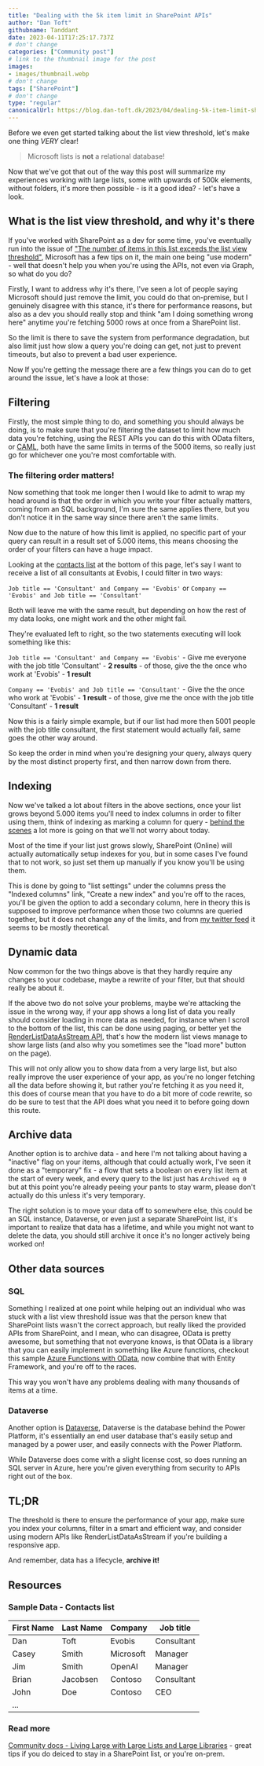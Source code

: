 ```yaml
---
title: "Dealing with the 5k item limit in SharePoint APIs"
author: "Dan Toft"
githubname: Tanddant
date: 2023-04-11T17:25:17.737Z
# don't change
categories: ["Community post"]
# link to the thumbnail image for the post
images:
- images/thumbnail.webp
# don't change
tags: ["SharePoint"]
# don't change
type: "regular"
canonicalUrl: https://blog.dan-toft.dk/2023/04/dealing-5k-item-limit-sharepoint-apis/
---
```



Before we even get started talking about the list view threshold, let's make one thing *VERY* clear!

> Microsoft lists is **not** a relational database!

Now that we've got that out of the way this post will summarize my experiences working with large lists, some with upwards of 500k elements, without folders, it's more then possible - is it a good idea? - let's have a look.

## What is the list view threshold, and why it's there

If you've worked with SharePoint as a dev for some time, you've eventually run into the issue of ["The number of items in this list exceeds the list view threshold"](https://learn.microsoft.com/en-us/sharepoint/troubleshoot/lists-and-libraries/items-exceeds-list-view-threshold), Microsoft has a few tips on it, the main one being "use modern" - well that doesn't help you when you're using the APIs, not even via Graph, so what do you do?

Firstly, I want to address why it's there, I've seen a lot of people saying Microsoft should just remove the limit, you could do that on-premise, but I genuinely disagree with this stance, it's there for performance reasons, but also as a dev you should really stop and think "am I doing something wrong here" anytime you're fetching 5000 rows at once from a SharePoint list.

So the limit is there to save the system from performance degradation, but also limit just how slow a query you're doing can get, not just to prevent timeouts, but also to prevent a bad user experience.

Now If you're getting the message there are a few things you can do to get around the issue, let's have a look at those:

## Filtering

Firstly, the most simple thing to do, and something you should always be doing, is to make sure that you're filtering the dataset to limit how much data you're fetching, using the REST APIs you can do this with OData filters, or [CAML](/blog/post/caml-query-what-is-it/), both have the same limits in terms of the 5000 items, so really just go for whichever one you're most comfortable with.

### The filtering order matters! 

Now something that took me longer then I would like to admit to wrap my head around is that the order in which you write your filter actually matters, coming from an SQL background, I'm sure the same applies there, but you don't notice it in the same way since there aren't the same limits.

Now due to the nature of how this limit is applied, no specific part of your query can result in a result set of 5.000 items, this means choosing the order of your filters can have a huge impact.

Looking at the [contacts list](#sample-data---contacts-list) at the bottom of this page, let's say I want to receive a list of all consultants at Evobis, I could filter in two ways:

`Job title == 'Consultant' and Company == 'Evobis'` or `Company == 'Evobis' and Job title == 'Consultant'`

Both will leave me with the same result, but depending on how the rest of my data looks, one might work and the other might fail.

They're evaluated left to right, so the two statements executing will look something like this:

`Job title == 'Consultant' and Company == 'Evobis'` - Give me everyone with the job title 'Consultant' - **2 results** - of those, give the the once who work at 'Evobis' - **1 result**


`Company == 'Evobis' and Job title == 'Consultant'` - Give the the once who work at 'Evobis' - **1 result** - of those, give me the once with the job title 'Consultant' - **1 result**

Now this is a fairly simple example, but if our list had more then 5001 people with the job title consultant, the first statement would actually fail, same goes the other way around.

So keep the order in mind when you're designing your query, always query by the most distinct property first, and then narrow down from there.

## Indexing

Now we've talked a lot about filters in the above sections, once your list grows beyond 5.000 items you'll need to index columns in order to filter using them, think of indexing as marking a column for query - [behind the scenes](https://www.vrdmn.com/2012/11/sharepoint-list-indexes-under-hood.html) a lot more is going on that we'll not worry about today.

Most of the time if your list just grows slowly, SharePoint (Online) will actually automatically setup indexes for you, but in some cases I've found that to not work, so just set them up manually if you know you'll be using them.

This is done by going to "list settings" under the columns press the "Indexed columns" link, "Create a new index" and you're off to the races, you'll be given the option to add a secondary column, here in theory this is supposed to improve performance when those two columns are queried together, but it does not change any of the limits, and from [my twitter feed](https://twitter.com/tanddant/status/1644069468476264456) it seems to be mostly theoretical.

## Dynamic data

Now common for the two things above is that they hardly require any changes to your codebase, maybe a rewrite of your filter, but that should really be about it.

If the above two do not solve your problems, maybe we're attacking the issue in the wrong way, if your app shows a long list of data you really should consider loading in more data as needed, for instance when I scroll to the bottom of the list, this can be done using paging, or better yet the [RenderListDataAsStream API](https://learn.microsoft.com/en-us/dotnet/api/microsoft.sharepoint.client.list.renderlistdataasstream?view=sharepoint-csom), that's how the modern list views manage to show large lists (and also why you sometimes see the "load more" button on the page).

This will not only allow you to show data from a very large list, but also really improve the user experience of your app, as you're no longer fetching all the data before showing it, but rather you're fetching it as you need it, this does of course mean that you have to do a bit more of code rewrite, so do be sure to test that the API does what you need it to before going down this route.

## Archive data

Another option is to archive data - and here I'm not talking about having a "inactive" flag on your items, although that could actually work, I've seen it done as a "temporary" fix - a flow that sets a boolean on every list item at the start of every week, and every query to the list just has `Archived eq 0` but at this point you're already peeing your pants to stay warm, please don't actually do this unless it's very temporary.

The right solution is to move your data off to somewhere else, this could be an SQL instance, Dataverse, or even just a separate SharePoint list, it's important to realize that data has a lifetime, and while you might not want to delete the data, you should still archive it once it's no longer actively being worked on!

## Other data sources

### SQL

Something I realized at one point while helping out an individual who was stuck with a list view threshold issue was that the person knew that SharePoint lists wasn't the correct approach, but really liked the provided APIs from SharePoint, and I mean, who can disagree, OData is pretty awesome, but something that not everyone knows, is that OData is a library that you can easily implement in something like Azure functions, checkout this sample [Azure Functions with OData](https://github.com/xuzhg/WebApiSample/tree/main/AzureFuncDemo), now combine that with Entity Framework, and you're off to the races.

This way you won't have any problems dealing with many thousands of items at a time.

### Dataverse

Another option is [Dataverse](https://learn.microsoft.com/da-dk/power-apps/maker/data-platform/data-platform-intro), Dataverse is the database behind the Power Platform, it's essentially an end user database that's easily setup and managed by a power user, and easily connects with the Power Platform.

While Dataverse does come with a slight license cost, so does running an SQL server in Azure, here you're given everything from security to APIs right out of the box.

## TL;DR

The threshold is there to ensure the performance of your app, make sure you index your columns, filter in a smart and efficient way, and consider using modern APIs like RenderListDataAsStream if you're building a responsive app.

And remember, data has a lifecycle, **archive it!**

## Resources
### Sample Data - Contacts list

| First Name | Last Name | Company   | Job title  |
| ---------- | --------- | --------- | ---------- |
| Dan        | Toft      | Evobis    | Consultant |
| Casey      | Smith     | Microsoft | Manager    |
| Jim        | Smith     | OpenAI    | Manager    |
| Brian      | Jacobsen  | Contoso   | Consultant |
| John       | Doe       | Contoso   | CEO        |
| ...        |           |           |            |

### Read more

[Community docs - Living Large with Large Lists and Large Libraries](https://learn.microsoft.com/en-us/microsoft-365/community/large-lists-large-libraries-in-sharepoint) - great tips if you do deiced to stay in a SharePoint list, or you're on-prem.